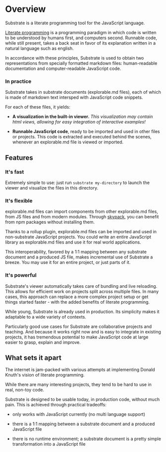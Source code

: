 # Overview

Substrate is a literate programming tool for the JavaScript language.

[Literate programming]("https://en.wikipedia.org/wiki/Literate_programming") is a programming paradigm in which code is written to be understood by humans first, and computers second. Runnable code, while still present, takes a back seat in favor of its explanation written in a natural language such as english.

In accordance with these principles, Substrate is used to obtain two representations from specially formatted markdown files: human-readable documentation and computer-readable JavaScript code.

### In practice

Substrate takes in substrate documents (explorable.md files), each of which is made of markdown text intersped with JavaScript code snippets.

For each of these files, it yields:

* __A visualization in the built-in viewer.__
_This visualization may contain html views, allowing for easy integration of interactive examples!_

* __Runnable JavaScript code__, ready to be imported and used in other files or projects. This code is extracted and executed behind the scenes, whenever an explorable.md file is viewed or imported.

## Features

### It's fast

Extremely simple to use: just run `substrate my-directory` to launch the viewer and visualize the files in this directory.

### It's flexible

explorable.md files can import components from other explorable.md files, from JS files and from modern modules. Through [skypack]("https://www.skypack.dev/"), you can benefit from npm packages without installing them.

Thanks to a rollup plugin, explorable.md files can be imported and used in non-substrate JavaScript projects. You could write an entire JavaScript library as explorable.md files and use it for real world applications.

This interoperability, favored by a 1:1 mapping between any substrate document and a produced JS file, makes incremental use of Substrate a breeze. You may use it for an entire project, or just parts of it.

### It's powerful

Substrate's viewer automatically takes care of bundling and live reloading. This allows for efficient work on projects split across multiple files. In many cases, this approach can replace a more complex project setup or get things started faster - with the added benefits of literate programming.

While young, Substrate is already used in production. Its simplicity makes it adaptable to a wide variety of contexts.

Particularly good use cases for Substrate are collaborative projects and teaching. And because it works right now and is easy to integrate in existing projects, it has tremendous potential to make JavaScript code at large easier to grasp, explain and improve.

## What sets it apart

The internet is jam-packed with various attempts at implementing Donald Knuth's vision of literate programming.

While there are many interesting projects, they tend to be hard to use in real, non-toy code.

Substrate is designed to be usable today, in production code, without much pain. This is achieved through practical tradeoffs:

* only works with JavaScript currently (no multi language support)

* there is a 1:1 mapping between a substrate document and a produced JavaScript file

* there is no runtime environment; a substrate document is a pretty simple transformation into a JavaScript file